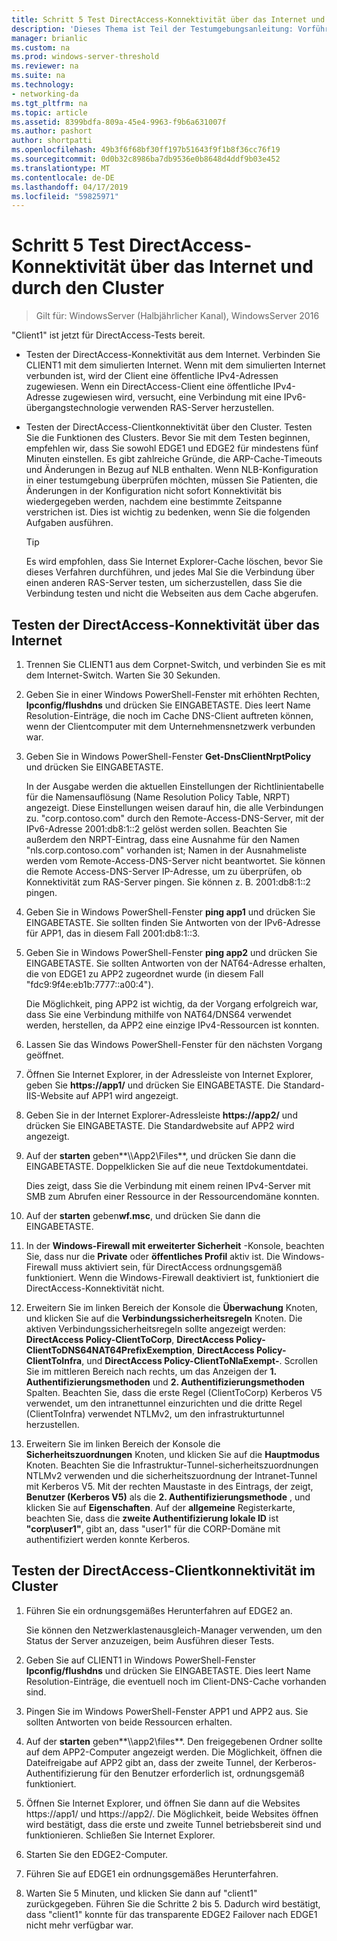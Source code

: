 ```yaml
---
title: Schritt 5 Test DirectAccess-Konnektivität über das Internet und durch den Cluster
description: 'Dieses Thema ist Teil der Testumgebungsanleitung: Vorführen von DirectAccess in einem Cluster mit Windows NLB für Windows Server 2016'
manager: brianlic
ms.custom: na
ms.prod: windows-server-threshold
ms.reviewer: na
ms.suite: na
ms.technology:
- networking-da
ms.tgt_pltfrm: na
ms.topic: article
ms.assetid: 8399bdfa-809a-45e4-9963-f9b6a631007f
ms.author: pashort
author: shortpatti
ms.openlocfilehash: 49b3f6f68bf30ff197b51643f9f1b8f36cc76f19
ms.sourcegitcommit: 0d0b32c8986ba7db9536e0b8648d4ddf9b03e452
ms.translationtype: MT
ms.contentlocale: de-DE
ms.lasthandoff: 04/17/2019
ms.locfileid: "59825971"
---
```

# <a name="step-5-test-directaccess-connectivity-from-the-internet-and-through-the-cluster"></a>Schritt 5 Test DirectAccess-Konnektivität über das Internet und durch den Cluster

>Gilt für: WindowsServer (Halbjährlicher Kanal), WindowsServer 2016

"Client1" ist jetzt für DirectAccess-Tests bereit.  
  
- Testen der DirectAccess-Konnektivität aus dem Internet. Verbinden Sie CLIENT1 mit dem simulierten Internet. Wenn mit dem simulierten Internet verbunden ist, wird der Client eine öffentliche IPv4-Adressen zugewiesen. Wenn ein DirectAccess-Client eine öffentliche IPv4-Adresse zugewiesen wird, versucht, eine Verbindung mit eine IPv6-übergangstechnologie verwenden RAS-Server herzustellen.  
  
- Testen der DirectAccess-Clientkonnektivität über den Cluster. Testen Sie die Funktionen des Clusters. Bevor Sie mit dem Testen beginnen, empfehlen wir, dass Sie sowohl EDGE1 und EDGE2 für mindestens fünf Minuten einstellen. Es gibt zahlreiche Gründe, die ARP-Cache-Timeouts und Änderungen in Bezug auf NLB enthalten. Wenn NLB-Konfiguration in einer testumgebung überprüfen möchten, müssen Sie Patienten, die Änderungen in der Konfiguration nicht sofort Konnektivität bis wiedergegeben werden, nachdem eine bestimmte Zeitspanne verstrichen ist. Dies ist wichtig zu bedenken, wenn Sie die folgenden Aufgaben ausführen.  
  
    > [!TIP]  
    > Es wird empfohlen, dass Sie Internet Explorer-Cache löschen, bevor Sie dieses Verfahren durchführen, und jedes Mal Sie die Verbindung über einen anderen RAS-Server testen, um sicherzustellen, dass Sie die Verbindung testen und nicht die Webseiten aus dem Cache abgerufen.  
  
## <a name="test-directaccess-connectivity-from-the-internet"></a>Testen der DirectAccess-Konnektivität über das Internet  
  
1.  Trennen Sie CLIENT1 aus dem Corpnet-Switch, und verbinden Sie es mit dem Internet-Switch. Warten Sie 30 Sekunden.  
  
2.  Geben Sie in einer Windows PowerShell-Fenster mit erhöhten Rechten, **Ipconfig/flushdns** und drücken Sie EINGABETASTE. Dies leert Name Resolution-Einträge, die noch im Cache DNS-Client auftreten können, wenn der Clientcomputer mit dem Unternehmensnetzwerk verbunden war.  
  
3.  Geben Sie in Windows PowerShell-Fenster **Get-DnsClientNrptPolicy** und drücken Sie EINGABETASTE.  
  
    In der Ausgabe werden die aktuellen Einstellungen der Richtlinientabelle für die Namensauflösung (Name Resolution Policy Table, NRPT) angezeigt. Diese Einstellungen weisen darauf hin, die alle Verbindungen zu. "corp.contoso.com" durch den Remote-Access-DNS-Server, mit der IPv6-Adresse 2001:db8:1::2 gelöst werden sollen. Beachten Sie außerdem den NRPT-Eintrag, dass eine Ausnahme für den Namen "nls.corp.contoso.com" vorhanden ist; Namen in der Ausnahmeliste werden vom Remote-Access-DNS-Server nicht beantwortet. Sie können die Remote Access-DNS-Server IP-Adresse, um zu überprüfen, ob Konnektivität zum RAS-Server pingen. Sie können z. B. 2001:db8:1::2 pingen.  
  
4.  Geben Sie in Windows PowerShell-Fenster **ping app1** und drücken Sie EINGABETASTE. Sie sollten finden Sie Antworten von der IPv6-Adresse für APP1, das in diesem Fall 2001:db8:1::3.  
  
5.  Geben Sie in Windows PowerShell-Fenster **ping app2** und drücken Sie EINGABETASTE. Sie sollten Antworten von der NAT64-Adresse erhalten, die von EDGE1 zu APP2 zugeordnet wurde (in diesem Fall "fdc9:9f4e:eb1b:7777::a00:4").  
  
    Die Möglichkeit, ping APP2 ist wichtig, da der Vorgang erfolgreich war, dass Sie eine Verbindung mithilfe von NAT64/DNS64 verwendet werden, herstellen, da APP2 eine einzige IPv4-Ressourcen ist konnten.  
  
6.  Lassen Sie das Windows PowerShell-Fenster für den nächsten Vorgang geöffnet.  
  
7.  Öffnen Sie Internet Explorer, in der Adressleiste von Internet Explorer, geben Sie **https://app1/** und drücken Sie EINGABETASTE. Die Standard-IIS-Website auf APP1 wird angezeigt.  
  
8.  Geben Sie in der Internet Explorer-Adressleiste **https://app2/** und drücken Sie EINGABETASTE. Die Standardwebsite auf APP2 wird angezeigt.  
  
9. Auf der **starten** geben**\\\App2\Files**, und drücken Sie dann die EINGABETASTE. Doppelklicken Sie auf die neue Textdokumentdatei.  
  
    Dies zeigt, dass Sie die Verbindung mit einem reinen IPv4-Server mit SMB zum Abrufen einer Ressource in der Ressourcendomäne konnten.  
  
10. Auf der **starten** geben**wf.msc**, und drücken Sie dann die EINGABETASTE.  
  
11. In der **Windows-Firewall mit erweiterter Sicherheit** -Konsole, beachten Sie, dass nur die **Private** oder **öffentliches Profil** aktiv ist. Die Windows-Firewall muss aktiviert sein, für DirectAccess ordnungsgemäß funktioniert. Wenn die Windows-Firewall deaktiviert ist, funktioniert die DirectAccess-Konnektivität nicht.  
  
12. Erweitern Sie im linken Bereich der Konsole die **Überwachung** Knoten, und klicken Sie auf die **Verbindungssicherheitsregeln** Knoten. Die aktiven Verbindungssicherheitsregeln sollte angezeigt werden: **DirectAccess Policy-ClientToCorp**, **DirectAccess Policy-ClientToDNS64NAT64PrefixExemption**, **DirectAccess Policy-ClientToInfra**, und **DirectAccess Policy-ClientToNlaExempt-**. Scrollen Sie im mittleren Bereich nach rechts, um das Anzeigen der **1. Authentifizierungsmethoden** und **2. Authentifizierungsmethoden** Spalten. Beachten Sie, dass die erste Regel (ClientToCorp) Kerberos V5 verwendet, um den intranettunnel einzurichten und die dritte Regel (ClientToInfra) verwendet NTLMv2, um den infrastrukturtunnel herzustellen.  
  
13. Erweitern Sie im linken Bereich der Konsole die **Sicherheitszuordnungen** Knoten, und klicken Sie auf die **Hauptmodus** Knoten. Beachten Sie die Infrastruktur-Tunnel-sicherheitszuordnungen NTLMv2 verwenden und die sicherheitszuordnung der Intranet-Tunnel mit Kerberos V5. Mit der rechten Maustaste in des Eintrags, der zeigt, **Benutzer (Kerberos V5)** als die **2. Authentifizierungsmethode** , und klicken Sie auf **Eigenschaften**. Auf der **allgemeine** Registerkarte, beachten Sie, dass die **zweite Authentifizierung lokale ID** ist **"corp\user1"**, gibt an, dass "user1" für die CORP-Domäne mit authentifiziert werden konnte Kerberos.  
  
## <a name="test-directaccess-client-connectivity-through-the-cluster"></a>Testen der DirectAccess-Clientkonnektivität im Cluster  
  
1.  Führen Sie ein ordnungsgemäßes Herunterfahren auf EDGE2 an.  
  
    Sie können den Netzwerklastenausgleich-Manager verwenden, um den Status der Server anzuzeigen, beim Ausführen dieser Tests.  
  
2.  Geben Sie auf CLIENT1 in Windows PowerShell-Fenster **Ipconfig/flushdns** und drücken Sie EINGABETASTE. Dies leert Name Resolution-Einträge, die eventuell noch im Client-DNS-Cache vorhanden sind.  
  
3.  Pingen Sie im Windows PowerShell-Fenster APP1 und APP2 aus. Sie sollten Antworten von beide Ressourcen erhalten.  
  
4.  Auf der **starten** geben**\\\app2\files**. Den freigegebenen Ordner sollte auf dem APP2-Computer angezeigt werden. Die Möglichkeit, öffnen die Dateifreigabe auf APP2 gibt an, dass der zweite Tunnel, der Kerberos-Authentifizierung für den Benutzer erforderlich ist, ordnungsgemäß funktioniert.  
  
5.  Öffnen Sie Internet Explorer, und öffnen Sie dann auf die Websites https://app1/ und https://app2/. Die Möglichkeit, beide Websites öffnen wird bestätigt, dass die erste und zweite Tunnel betriebsbereit sind und funktionieren. Schließen Sie Internet Explorer.  
  
6.  Starten Sie den EDGE2-Computer.  
  
7.  Führen Sie auf EDGE1 ein ordnungsgemäßes Herunterfahren.  
  
8.  Warten Sie 5 Minuten, und klicken Sie dann auf "client1" zurückgegeben. Führen Sie die Schritte 2 bis 5. Dadurch wird bestätigt, dass "client1" konnte für das transparente EDGE2 Failover nach EDGE1 nicht mehr verfügbar war.
